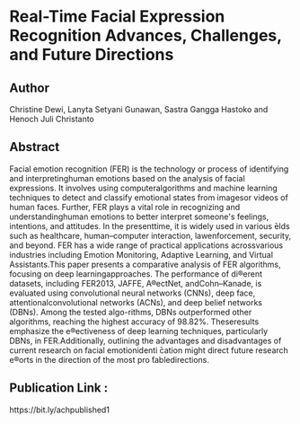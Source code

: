 <h1>Real-Time Facial Expression Recognition Advances, Challenges, and Future Directions</h1>

<h2>Author</h2>
Christine Dewi, Lanyta Setyani Gunawan, Sastra Gangga Hastoko and Henoch Juli Christanto 

<h2>Abstract</h2>
Facial emotion recognition (FER) is the technology or process of identifying and interpretinghuman emotions based on the analysis of facial expressions. It involves using computeralgorithms and machine learning techniques to detect and classify emotional states from imagesor videos of human faces. Further, FER plays a vital role in recognizing and understandinghuman emotions to better interpret someone's feelings, intentions, and attitudes. In the presenttime, it is widely used in various  ̄elds such as healthcare, human–computer interaction, lawenforcement, security, and beyond. FER has a wide range of practical applications acrossvarious industries including Emotion Monitoring, Adaptive Learning, and Virtual Assistants.This paper presents a comparative analysis of FER algorithms, focusing on deep learningapproaches. The performance of di®erent datasets, including FER2013, JAFFE, A®ectNet, andCohn–Kanade, is evaluated using convolutional neural networks (CNNs), deep face, attentionalconvolutional networks (ACNs), and deep belief networks (DBNs). Among the tested algo-rithms, DBNs outperformed other algorithms, reaching the highest accuracy of 98.82%. Theseresults emphasize the e®ectiveness of deep learning techniques, particularly DBNs, in FER.Additionally, outlining the advantages and disadvantages of current research on facial emotionidenti ̄cation might direct future research e®orts in the direction of the most pro ̄tabledirections.

<h2>Publication Link : </h2>
https://bit.ly/achpublished1
